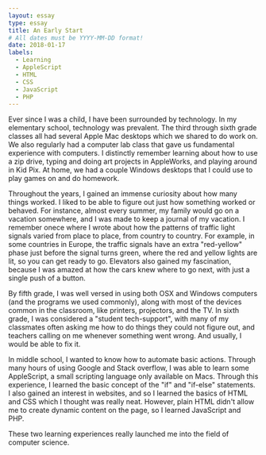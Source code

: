 ```yaml
---
layout: essay
type: essay
title: An Early Start
# All dates must be YYYY-MM-DD format!
date: 2018-01-17
labels:
  - Learning
  - AppleScript
  - HTML
  - CSS
  - JavaScript
  - PHP
---
```


Ever since I was a child, I have been surrounded by technology. In my elementary school, technology was prevalent. The third through sixth grade classes all had several Apple Mac desktops which we shared to do work on. We also regularly had a computer lab class that gave us fundamental experience with computers. I distinctly remember learning about how to use a zip drive, typing and doing art projects in AppleWorks, and playing around in Kid Pix. At home, we had a couple Windows desktops that I could use to play games on and do homework.

Throughout the years, I gained an immense curiosity about how many things worked. I liked to be able to figure out just how something worked or behaved. For instance, almost every summer, my family would go on a vacation somewhere, and I was made to keep a journal of my vacation. I remember onece where I wrote about how the patterns of traffic light signals varied from place to place, from country to country. For example, in some countries in Europe, the traffic signals have an extra "red-yellow" phase just before the signal turns green, where the red and yellow lights are lit, so you can get ready to go. Elevators also gained my fascination, because I was amazed at how the cars knew where to go next, with just a single push of a button.

By fifth grade, I was well versed in using both OSX and Windows computers (and the programs we used commonly), along with most of the devices common in the classroom, like printers, projectors, and the TV. In sixth grade, I was considered a "student tech-support", with many of my classmates often asking me how to do things they could not figure out, and teachers calling on me whenever something went wrong. And usually, I would be able to fix it.

In middle school, I wanted to know how to automate basic actions. Through many hours of using Google and Stack overflow, I was able to learn some AppleScript, a small scripting language only available on Macs. Through this experience, I learned the basic concept of the "if" and "if-else" statements.  I also gained an interest in websites, and so I learned the basics of HTML and CSS which I thought was really neat. However, plain HTML didn't allow me to create dynamic content on the page, so I learned JavaScript and PHP.

These two learning experiences really launched me into the field of computer science.
